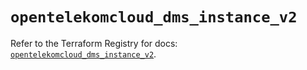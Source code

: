 # `opentelekomcloud_dms_instance_v2`

Refer to the Terraform Registry for docs: [`opentelekomcloud_dms_instance_v2`](https://registry.terraform.io/providers/opentelekomcloud/opentelekomcloud/1.36.44/docs/resources/dms_instance_v2).
